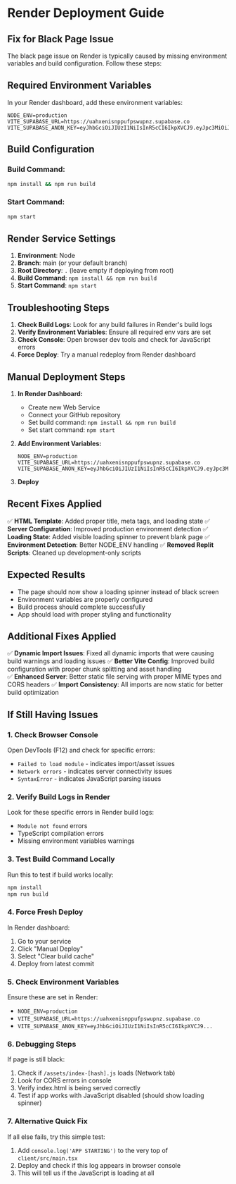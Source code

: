 # Render Deployment Guide

## Fix for Black Page Issue

The black page issue on Render is typically caused by missing environment variables and build configuration. Follow these steps:

## Required Environment Variables

In your Render dashboard, add these environment variables:

```
NODE_ENV=production
VITE_SUPABASE_URL=https://uahxenisnppufpswupnz.supabase.co
VITE_SUPABASE_ANON_KEY=eyJhbGciOiJIUzI1NiIsInR5cCI6IkpXVCJ9.eyJpc3MiOiJzdXBhYmFzZSIsInJlZiI6InVhaHhlbmlzbnBwdWZwc3d1cG56Iiwicm9sZSI6ImFub24iLCJpYXQiOjE3NTE1NzE5MzgsImV4cCI6MjA2NzE0NzkzOH0.2Ojgzc6b...
```

## Build Configuration

### Build Command:
```bash
npm install && npm run build
```

### Start Command:
```bash
npm start
```

## Render Service Settings

1. **Environment**: Node
2. **Branch**: main (or your default branch)
3. **Root Directory**: `.` (leave empty if deploying from root)
4. **Build Command**: `npm install && npm run build`
5. **Start Command**: `npm start`

## Troubleshooting Steps

1. **Check Build Logs**: Look for any build failures in Render's build logs
2. **Verify Environment Variables**: Ensure all required env vars are set
3. **Check Console**: Open browser dev tools and check for JavaScript errors
4. **Force Deploy**: Try a manual redeploy from Render dashboard

## Manual Deployment Steps

1. **In Render Dashboard:**
   - Create new Web Service
   - Connect your GitHub repository
   - Set build command: `npm install && npm run build`
   - Set start command: `npm start`

2. **Add Environment Variables:**
   ```
   NODE_ENV=production
   VITE_SUPABASE_URL=https://uahxenisnppufpswupnz.supabase.co
   VITE_SUPABASE_ANON_KEY=eyJhbGciOiJIUzI1NiIsInR5cCI6IkpXVCJ9.eyJpc3MiOiJzdXBhYmFzZSIsInJlZiI6InVhaHhlbmlzbnBwdWZwc3d1cG56Iiwicm9sZSI6ImFub24iLCJpYXQiOjE3NTE1NzE5MzgsImV4cCI6MjA2NzE0NzkzOH0.2Ojgzc6b...
   ```

3. **Deploy**

## Recent Fixes Applied

✅ **HTML Template**: Added proper title, meta tags, and loading state
✅ **Server Configuration**: Improved production environment detection
✅ **Loading State**: Added visible loading spinner to prevent blank page
✅ **Environment Detection**: Better NODE_ENV handling
✅ **Removed Replit Scripts**: Cleaned up development-only scripts

## Expected Results

- The page should now show a loading spinner instead of black screen
- Environment variables are properly configured
- Build process should complete successfully
- App should load with proper styling and functionality

## Additional Fixes Applied

✅ **Dynamic Import Issues**: Fixed all dynamic imports that were causing build warnings and loading issues
✅ **Better Vite Config**: Improved build configuration with proper chunk splitting and asset handling  
✅ **Enhanced Server**: Better static file serving with proper MIME types and CORS headers
✅ **Import Consistency**: All imports are now static for better build optimization

## If Still Having Issues

### 1. Check Browser Console
Open DevTools (F12) and check for specific errors:
- `Failed to load module` - indicates import/asset issues
- `Network errors` - indicates server connectivity issues  
- `SyntaxError` - indicates JavaScript parsing issues

### 2. Verify Build Logs in Render
Look for these specific errors in Render build logs:
- `Module not found` errors
- TypeScript compilation errors
- Missing environment variables warnings

### 3. Test Build Command Locally
Run this to test if build works locally:
```bash
npm install
npm run build
```

### 4. Force Fresh Deploy
In Render dashboard:
1. Go to your service
2. Click "Manual Deploy" 
3. Select "Clear build cache" 
4. Deploy from latest commit

### 5. Check Environment Variables
Ensure these are set in Render:
- `NODE_ENV=production`
- `VITE_SUPABASE_URL=https://uahxenisnppufpswupnz.supabase.co`  
- `VITE_SUPABASE_ANON_KEY=eyJhbGciOiJIUzI1NiIsInR5cCI6IkpXVCJ9...`

### 6. Debugging Steps
If page is still black:
1. Check if `/assets/index-[hash].js` loads (Network tab)
2. Look for CORS errors in console
3. Verify index.html is being served correctly
4. Test if app works with JavaScript disabled (should show loading spinner)

### 7. Alternative Quick Fix
If all else fails, try this simple test:
1. Add `console.log('APP STARTING')` to the very top of `client/src/main.tsx`
2. Deploy and check if this log appears in browser console
3. This will tell us if the JavaScript is loading at all